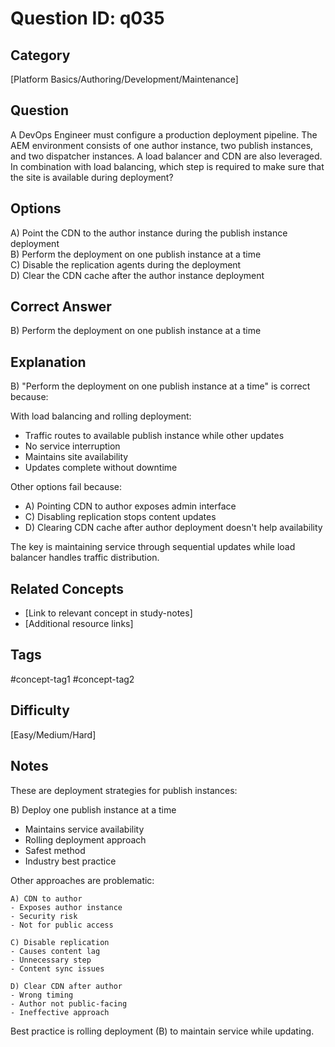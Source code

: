 # Question ID: q035

## Category
[Platform Basics/Authoring/Development/Maintenance]

## Question
A DevOps Engineer must configure a production deployment pipeline. The AEM environment consists of one author instance, two publish instances, and two dispatcher instances. A load balancer and CDN are also leveraged.
In combination with load balancing, which step is required to make sure that the site is available during deployment?

## Options
A) Point the CDN to the author instance during the publish instance deployment <br /> 
B) Perform the deployment on one publish instance at a time <br /> 
C) Disable the replication agents during the deployment <br /> 
D) Clear the CDN cache after the author instance deployment <br /> 

## Correct Answer
B) Perform the deployment on one publish instance at a time 

## Explanation
B) "Perform the deployment on one publish instance at a time" is correct because:

With load balancing and rolling deployment:
- Traffic routes to available publish instance while other updates
- No service interruption
- Maintains site availability
- Updates complete without downtime

Other options fail because:
- A) Pointing CDN to author exposes admin interface
- C) Disabling replication stops content updates
- D) Clearing CDN cache after author deployment doesn't help availability

The key is maintaining service through sequential updates while load balancer handles traffic distribution.

## Related Concepts
- [Link to relevant concept in study-notes]
- [Additional resource links]

## Tags
#concept-tag1 #concept-tag2

## Difficulty
[Easy/Medium/Hard]

## Notes
These are deployment strategies for publish instances:

B) Deploy one publish instance at a time
- Maintains service availability
- Rolling deployment approach
- Safest method
- Industry best practice

Other approaches are problematic:
```
A) CDN to author
- Exposes author instance
- Security risk
- Not for public access

C) Disable replication
- Causes content lag
- Unnecessary step
- Content sync issues

D) Clear CDN after author
- Wrong timing
- Author not public-facing
- Ineffective approach
```

Best practice is rolling deployment (B) to maintain service while updating.